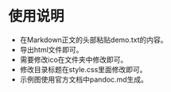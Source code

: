 # 使用说明

* 在Markdown正文的头部粘贴demo.txt的内容。
* 导出html文件即可。
* 需要修改ico在文件夹中修改即可。
* 修改目录标题在style.css里面修改即可。
* 示例图使用官方文档中pandoc.md生成。